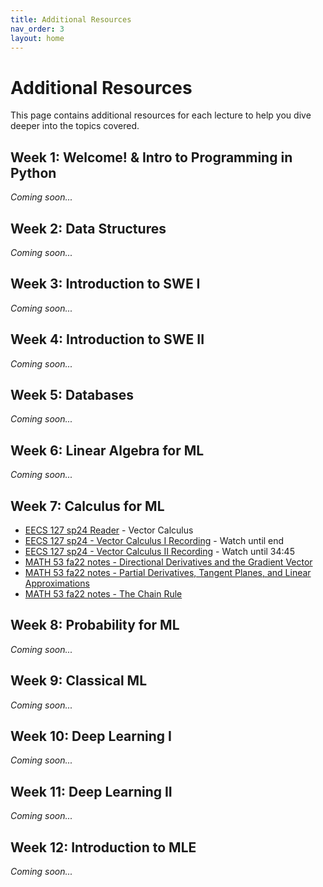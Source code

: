 ```yaml
---
title: Additional Resources
nav_order: 3
layout: home
---
```


# Additional Resources

This page contains additional resources for each lecture to help you dive deeper into the topics covered.

## Week 1: Welcome! & Intro to Programming in Python
*Coming soon...*

## Week 2: Data Structures
*Coming soon...*

## Week 3: Introduction to SWE I
*Coming soon...*

## Week 4: Introduction to SWE II
*Coming soon...*

## Week 5: Databases
*Coming soon...*

## Week 6: Linear Algebra for ML
*Coming soon...*

## Week 7: Calculus for ML
- [EECS 127 sp24 Reader](https://drive.google.com/file/d/1X-f6JTgsp8WHvOc4k2NcJgKm74hH2ZFD/view) - Vector Calculus
- [EECS 127 sp24 - Vector Calculus I Recording](https://www.youtube.com/watch?v=QvnXLI4HwLM&list=PLnocShPlK-FsQ-Sflqs4tbX-dKhYZSD3g&index=8) - Watch until end
- [EECS 127 sp24 - Vector Calculus II Recording](https://www.youtube.com/watch?v=0CJbfW4_Y3g&list=PLnocShPlK-FsQ-Sflqs4tbX-dKhYZSD3g&index=9) - Watch until 34:45
- [MATH 53 fa22 notes - Directional Derivatives and the Gradient Vector](https://drive.google.com/file/d/1IUx13k688MkK0y7IPXn6jkONex-5vDtl/view)
- [MATH 53 fa22 notes - Partial Derivatives, Tangent Planes, and Linear Approximations](https://drive.google.com/file/d/1MFwlXkN9N0RGNCZTtC9_wfPL42TnhieN/view)
- [MATH 53 fa22 notes - The Chain Rule](https://drive.google.com/file/d/1kP-jRggb76k36Yibyawh9WBWVRyBSRhl/view)

## Week 8: Probability for ML
*Coming soon...*

## Week 9: Classical ML
*Coming soon...*

## Week 10: Deep Learning I
*Coming soon...*

## Week 11: Deep Learning II
*Coming soon...*

## Week 12: Introduction to MLE
*Coming soon...*
